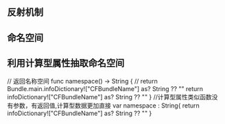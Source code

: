 ## 反射机制
## 命名空间
## 利用计算型属性抽取命名空间
//    返回名称空间
    func namespace() -> String {
    //        return Bundle.main.infoDictionary!["CFBundleName"] as? String ?? ""
    return infoDictionary!["CFBundleName"] as? String ?? ""
    }
//计算型属性类似函数没有参数，有返回值,计算型数据更加直接
    var namespace : String{
    return infoDictionary!["CFBundleName"] as? String ?? ""
    }
